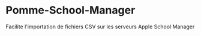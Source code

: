 # Pomme-School-Manager
Facilite l'importation de fichiers CSV sur les serveurs Apple School Manager
